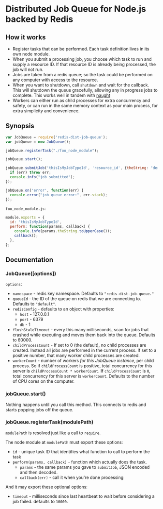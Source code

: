 # Distributed Job Queue for Node.js backed by Redis

## How it works

 * Register tasks that can be performed. Each task definition lives in its
   own node module.
 * When you submit a processing job, you choose which task to run and
   supply a resource ID. If that resource ID is already being processed,
   the job will not run.
 * Jobs are taken from a redis queue; so the task could be performed on any
   computer with access to the resource.
 * When you want to shutdown, call `shutdown` and wait for the callback. This
   will shutdown the queue gracefully, allowing any in progress jobs to
   complete. This works well in tandem with [naught](https://github.com/andrewrk/naught)
 * Workers can either run as child processes for extra concurrency and safety,
   or can run in the same memory context as your main process, for extra
   simplicity and convenience.

## Synopsis

```js
var JobQueue = require('redis-dist-job-queue');
var jobQueue = new JobQueue();

jobQueue.registerTask("./foo_node_module");

jobQueue.start();

jobQueue.submitJob('thisIsMyJobTypeId', 'resource_id', {theString: "derp"}, function(err) {
  if (err) throw err;
  console.info("job submitted");
});

jobQueue.on('error', function(err) {
  console.error("job queue error:", err.stack);
});
```

`foo_node_module.js`:

```js
module.exports = {
  id: 'thisIsMyJobTypeId',
  perform: function(params, callback) {
    console.info(params.theString.toUpperCase());
    callback();
  },
};
```


## Documentation

### JobQueue([options])

`options`:

 * `namespace` - redis key namespace. Defaults to `"redis-dist-job-queue."`
 * `queueId` - the ID of the queue on redis that we are connecting to.
   Defaults to `"default"`.
 * `redisConfig` - defaults to an object with properties:
   * `host` - 127.0.0.1
   * `port` - 6379
   * `db` - 1
 * `flushStaleTimeout` - every this many milliseconds, scan for jobs that
   crashed while executing and moves them back into the queue.
   Defaults to 60000.
 * `childProcessCount` - If set to 0 (the default), no child processes are
   created. Instead all jobs are performed in the current process. If set to
   a positive number, that many worker child processes are created.
 * `workerCount` - number of workers *for this JobQueue instance*, per child
   process. So if `childProcessCount` is positive, total concurrency for this
   server is `childProcessCount * workerCount`. If `childProcessCount` is `0`,
   total concurrency for this server is `workerCount`. Defaults to the number
   of CPU cores on the computer.

### jobQueue.start()

Nothing happens until you call this method. This connects to redis and starts
popping jobs off the queue.

### jobQueue.registerTask(modulePath)

`modulePath` is resolved just like a call to `require`.

The node module at `modulePath` must export these options:

 * `id` - unique task ID that identifies what function to call to perform
   the task
 * `perform(params, callback)` - function which actually does the task.
   * `params` - the same params you gave to `submitJob`, JSON encoded
      and then decoded.
   * `callback(err)` - call it when you're done processing

And it may export these optional options:

 * `timeout` - milliseconds since last heartbeat to wait before considering
   a job failed. defaults to `10000`.

